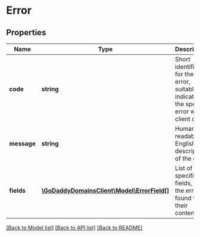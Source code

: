 # Error

## Properties
Name | Type | Description | Notes
------------ | ------------- | ------------- | -------------
**code** | **string** | Short identifier for the error, suitable for indicating the specific error within client code | 
**message** | **string** | Human-readable, English description of the error | [optional] 
**fields** | [**\GoDaddyDomainsClient\Model\ErrorField[]**](ErrorField.md) | List of the specific fields, and the errors found with their contents | [optional] 

[[Back to Model list]](../README.md#documentation-for-models) [[Back to API list]](../README.md#documentation-for-api-endpoints) [[Back to README]](../README.md)


